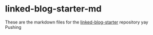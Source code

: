 # linked-blog-starter-md
These are the markdown files for the [linked-blog-starter](https://github.com/matthewwong525/linked-blog-starter) repository
 yay
 Pushing
 
